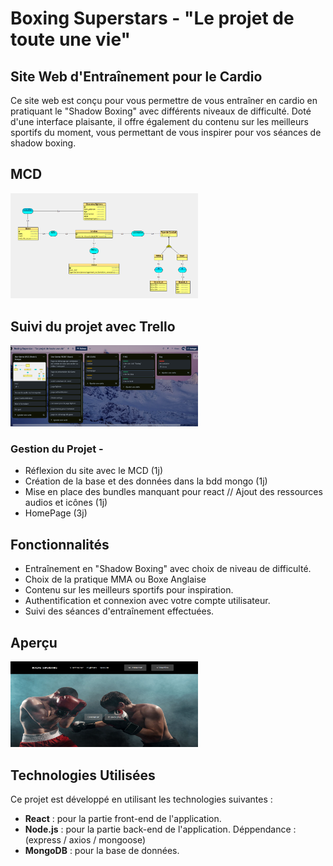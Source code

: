 # Boxing Superstars - "Le projet de toute une vie"
## Site Web d'Entraînement pour le Cardio

Ce site web est conçu pour vous permettre de vous entraîner en cardio en pratiquant le "Shadow Boxing" avec différents niveaux de difficulté. Doté d'une interface plaisante, il offre également du contenu sur les meilleurs sportifs du moment, vous permettant de vous inspirer pour vos séances de shadow boxing.

## MCD
<img src="github/mcd.bs.png" alt="Texte alternatif" width="300" />

## Suivi du projet avec Trello
<img src="github/trell.png" alt="Texte alternatif" width="300" />

### Gestion du Projet - 
- Réflexion du site avec le MCD (1j)
- Création de la base et des données dans la bdd mongo (1j)
- Mise en place des bundles manquant pour react // Ajout des ressources audios et icônes (1j)
- HomePage (3j)
  

## Fonctionnalités

- Entraînement en "Shadow Boxing" avec choix de niveau de difficulté.
- Choix de la pratique MMA ou Boxe Anglaise
- Contenu sur les meilleurs sportifs pour inspiration.
- Authentification et connexion avec votre compte utilisateur.
- Suivi des séances d'entraînement effectuées.

## Aperçu
<img src="github/bs.png" alt="Texte alternatif" width="300" />

## Technologies Utilisées

Ce projet est développé en utilisant les technologies suivantes :

- **React** : pour la partie front-end de l'application.
- **Node.js** : pour la partie back-end de l'application. Déppendance : (express / axios / mongoose)
- **MongoDB** : pour la base de données.

